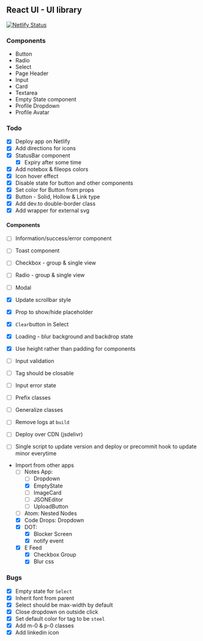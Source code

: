 ## React UI - UI library

[![Netlify Status](https://api.netlify.com/api/v1/badges/d5ec7096-2e27-46ef-b409-12f116e0bb2f/deploy-status)](https://app.netlify.com/sites/react-ui-lib/deploys)

### Components

- Button
- Radio
- Select
- Page Header
- Input
- Card
- Textarea
- Empty State component
- Profile Dropdown
- Profile Avatar

### Todo

- [x] Deploy app on Netlify
- [x] Add directions for icons
- [x] StatusBar component
  - [x] Expiry after some time
- [x] Add notebox & fileops colors
- [x] Icon hover effect
- [x] Disable state for button and other components
- [x] Set color for Button from props
- [x] Button - Solid, Hollow & Link type
- [x] Add dev.to double-border class
- [x] Add wrapper for external svg

#### Components

- [ ] Information/success/error component
- [ ] Toast component
- [ ] Checkbox - group & single view
- [ ] Radio - group & single view
- [ ] Modal

- [x] Update scrollbar style
- [x] Prop to show/hide placeholder
- [x] `Clear`button in Select
- [x] Loading - blur background and backdrop state
- [x] Use height rather than padding for components
- [ ] Input validation
- [ ] Tag should be closable
- [ ] Input error state
- [ ] Prefix classes
- [ ] Generalize classes
- [ ] Remove logs at `build`
- [ ] Deploy over CDN (jsdelivr)
- [ ] Single script to update version and deploy or precommit hook to update minor everytime

- Import from other apps
  - [ ] Notes App:
    - [ ] Dropdown
    - [x] EmptyState
    - [ ] ImageCard
    - [ ] JSONEditor
    - [ ] UploadButton
  - [ ] Atom: Nested Nodes
  - [x] Code Drops: Dropdown
  - [x] DOT:
    - [x] Blocker Screen
    - [x] notify event
  - [x] E Feed
    - [x] Checkbox Group
    - [x] Blur css

### Bugs

- [x] Empty state for `Select`
- [x] Inherit font from parent
- [x] Select should be max-width by default
- [x] Close dropdown on outside click
- [x] Set default color for tag to be `steel`
- [x] Add m-0 & p-0 classes
- [x] Add linkedin icon
